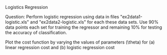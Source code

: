 Logistics Regression


Question:   Perform logistic regression using data in files "ex2data1-logistic.xls" and "ex2data2-logistic.xls" for each these data sets.
Use 90% data points each set for training the regressor and remaining 10% for testing the accuracy of classification.


Plot the cost function by varying the values of parameters (\theta) for (a) linear regression cost and (b) logistic regression cost
